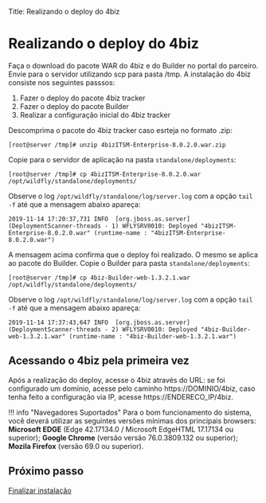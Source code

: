 Title: Realizando o deploy do 4biz

# Realizando o deploy do 4biz

Faça o download do pacote WAR do 4biz e do Builder no portal do parceiro. Envie para o servidor utilizando scp para pasta /tmp. A instalação do 4biz consiste nos seguintes passsos:

1. Fazer o deploy do pacote 4biz tracker
2. Fazer o deploy do pacote Builder
3. Realizar a configuração inicial do 4biz tracker

Descomprima o pacote do 4biz tracker caso esrteja no formato .zip:

``` shell
[root@server /tmp]# unzip 4bizITSM-Enterprise-8.0.2.0.war.zip
```

Copie para o servidor de aplicação na pasta `standalone/deployments`:

``` shell
[root@server /tmp]# cp 4bizITSM-Enterprise-8.0.2.0.war /opt/wildfly/standalone/deployments/
```
Observe o log `/opt/wildfly/standalone/log/server.log` com a opção `tail -f` até que a mensagem abaixo apareça:

``` shell
2019-11-14 17:20:37,731 INFO  [org.jboss.as.server] (DeploymentScanner-threads - 1) WFLYSRV0010: Deployed "4bizITSM-Enterprise-8.0.2.0.war" (runtime-name : "4bizITSM-Enterprise-8.0.2.0.war")
```

A mensagem acima confirma que o deploy foi realizado. O mesmo se aplica ao pacote do Builder. Copie o Builder para pasta `standalone/deployments`:

``` shell
[root@server /tmp]# cp 4biz-Builder-web-1.3.2.1.war /opt/wildfly/standalone/deployments/
```

Observe o log `/opt/wildfly/standalone/log/server.log` com a opção `tail -f` até que a mensagem abaixo apareça:

``` shell
2019-11-14 17:37:43,647 INFO  [org.jboss.as.server] (DeploymentScanner-threads - 2) WFLYSRV0010: Deployed "4biz-Builder-web-1.3.2.1.war" (runtime-name : "4biz-Builder-web-1.3.2.1.war")
```

## Acessando o 4biz pela primeira vez

Após a realização do deploy, acesse o 4biz através do URL: se foi configurado um domínio, acesse pelo caminho https://DOMINIO/4biz, caso tenha feito a configuração via IP, acesse https://ENDERECO_IP/4biz.

!!! info "Navegadores Suportados"
    Para o bom funcionamento do sistema, você deverá utilizar as seguintes versões mínimas dos principais browsers: **Microsoft EDGE** (Edge 42.17134.0 / Microsoft EdgeHTML 17.17134 ou superior); **Google Chrome** (versão versão 76.0.3809.132 ou superior); **Mozila Firefox** (versão 69.0 ou superior).

## Próximo passo

[Finalizar instalação][1]

[1]:/pt-br/4biz-helium/get-started/installation-and-upgrade/perform-installation/setup-4biz.html
